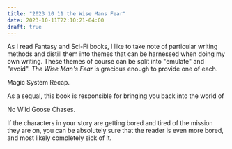 ```yaml
---
title: "2023 10 11 the Wise Mans Fear"
date: 2023-10-11T22:10:21-04:00
draft: true
---
```


As I read Fantasy and Sci-Fi books, I like to take note of particular writing methods and distill them into themes that can be harnessed when doing my own writing. These themes of course can be split into "emulate" and "avoid". _The Wise Man's Fear_ is gracious enough to provide one of each.

Magic System Recap.

As a sequal, this book is responsible for bringing you back into the world of

No Wild Goose Chases.

If the characters in your story are getting bored and tired of the mission they are on, you can be absolutely sure that the reader is even more bored, and most likely completely sick of it.
